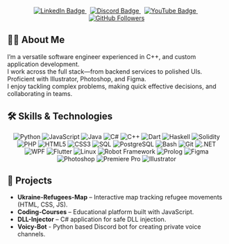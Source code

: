 <p align="center">
  <a href="https://www.linkedin.com/in/anton-liubetskyi-a6588b338/">
    <img src="https://img.shields.io/badge/LinkedIn-Profile-blue?logo=linkedin&logoColor=white" alt="LinkedIn Badge"/>
  </a>
  &nbsp;
  <a href="https://discordapp.com/users/450712645289508865">
    <img src="https://img.shields.io/badge/Discord-@VarikSoft-%237289DA?logo=discord&logoColor=white" alt="Discord Badge"/>
  </a>
  &nbsp;
  <a href="https://www.youtube.com/@variksoft">
    <img src="https://img.shields.io/badge/YouTube-Subscribe-red?logo=youtube&logoColor=white" alt="YouTube Badge"/>
  </a>
  &nbsp;
  <a href="https://github.com/VarikSoft?tab=followers">
    <img src="https://img.shields.io/github/followers/VarikSoft?label=Follow&style=social" alt="GitHub Followers"/>
  </a>
</p>

## 👨‍💻 About Me
I’m a versatile software engineer experienced in C++, and custom application development.  
I work across the full stack—from backend services to polished UIs.  
Proficient with Illustrator, Photoshop, and Figma.  
I enjoy tackling complex problems, making quick effective decisions, and collaborating in teams.

## 🛠️ Skills & Technologies

<p align="center">
  <img src="https://img.shields.io/badge/Python-3776AB?logo=python&logoColor=white" alt="Python"/>
  <img src="https://img.shields.io/badge/JavaScript-F7DF1E?logo=javascript&logoColor=black" alt="JavaScript"/>
  <img src="https://img.shields.io/badge/Java-007396?logo=java&logoColor=white" alt="Java"/>
  <img src="https://img.shields.io/badge/C%23-239120?logo=c-sharp&logoColor=white" alt="C#"/>
  <img src="https://img.shields.io/badge/C%2B%2B-00599C?logo=c%2B%2B&logoColor=white" alt="C++"/>
  <img src="https://img.shields.io/badge/Dart-0175C2?logo=dart&logoColor=white" alt="Dart"/>
  <img src="https://img.shields.io/badge/Haskell-5e5086?logo=haskell&logoColor=white" alt="Haskell"/>
  <img src="https://img.shields.io/badge/Solidity-363636?logo=solidity&logoColor=white" alt="Solidity"/>
  <img src="https://img.shields.io/badge/PHP-777BB4?logo=php&logoColor=white" alt="PHP"/>
  <img src="https://img.shields.io/badge/HTML5-E34F26?logo=html5&logoColor=white" alt="HTML5"/>
  <img src="https://img.shields.io/badge/CSS3-1572B6?logo=css3&logoColor=white" alt="CSS3"/>
  <img src="https://img.shields.io/badge/SQL-4479A1?logo=sqlite&logoColor=white" alt="SQL"/>
  <img src="https://img.shields.io/badge/PostgreSQL-316192?logo=postgresql&logoColor=white" alt="PostgreSQL"/>
  <img src="https://img.shields.io/badge/Bash-4EAA25?logo=gnu-bash&logoColor=white" alt="Bash"/>
  <img src="https://img.shields.io/badge/Git-F05032?logo=git&logoColor=white" alt="Git"/>
  <img src="https://img.shields.io/badge/.NET-512BD4?logo=.net&logoColor=white" alt=".NET"/>
  <img src="https://img.shields.io/badge/WPF-512BD4?logo=windows&logoColor=white" alt="WPF"/>
  <img src="https://img.shields.io/badge/Flutter-02569B?logo=flutter&logoColor=white" alt="Flutter"/>
  <img src="https://img.shields.io/badge/Linux-FCC624?logo=linux&logoColor=black" alt="Linux"/>
  <img src="https://img.shields.io/badge/Robot%20Framework-00C0B5?logo=robotframework&logoColor=white" alt="Robot Framework"/>
  <img src="https://img.shields.io/badge/Prolog-0C4A9D?logo=prolog&logoColor=white" alt="Prolog"/>
  <img src="https://img.shields.io/badge/Figma-F24E1E?logo=figma&logoColor=white" alt="Figma"/>
  <img src="https://img.shields.io/badge/Photoshop-31A8FF?logo=adobephotoshop&logoColor=white" alt="Photoshop"/>
  <img src="https://img.shields.io/badge/Premiere%20Pro-9999FF?logo=adobepremierepro&logoColor=white" alt="Premiere Pro"/>
  <img src="https://img.shields.io/badge/Illustrator-FF9A00?logo=adobeillustrator&logoColor=white" alt="Illustrator"/>
</p>

## 🚀 Projects

- **Ukraine-Refugees-Map** – Interactive map tracking refugee movements (HTML, CSS, JS).  
- **Coding-Courses** – Educational platform built with JavaScript.  
- **DLL-Injector** – C# application for safe DLL injection.
- **Voicy-Bot** - Python based Discord bot for creating private voice channels.
